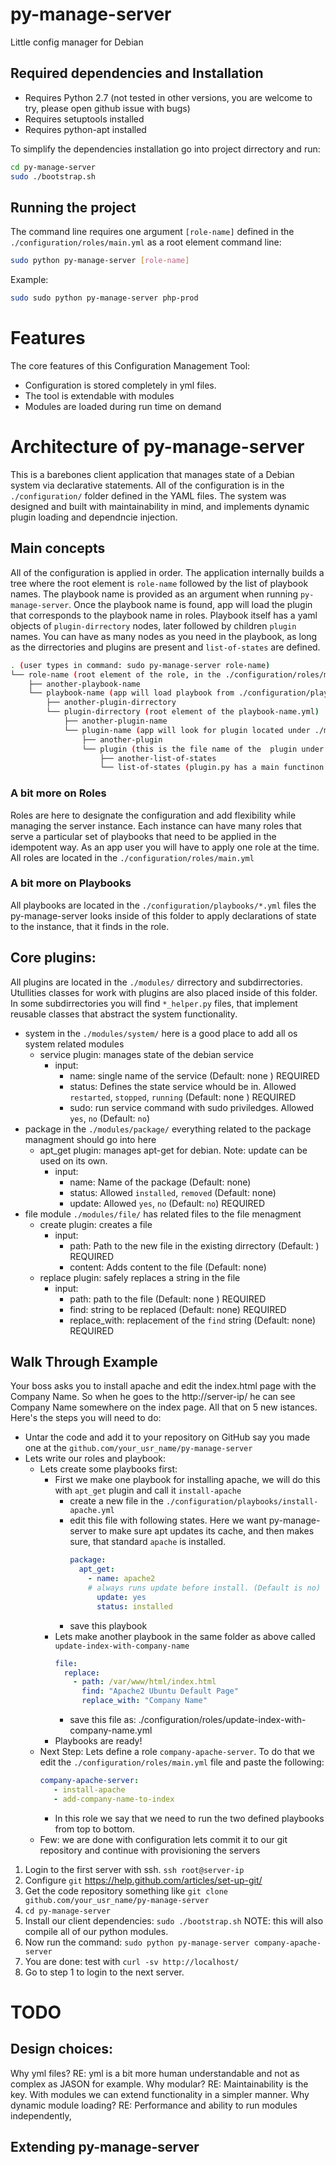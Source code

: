 # py-manage-server
Little config manager for Debian

## Required dependencies and Installation
* Requires Python 2.7 (not tested in other versions, you are welcome to try, please open github issue with bugs) 
* Requires setuptools installed
* Requires python-apt installed

To simplify the dependencies installation go into project dirrectory and run:
```sh
cd py-manage-server
sudo ./bootstrap.sh
```

## Running the project
The command line requires one argument `[role-name]` defined in the `./configuration/roles/main.yml` as a root element
command line:
```sh
sudo python py-manage-server [role-name]
```
Example:
```sh
sudo sudo python py-manage-server php-prod
```
# Features 
The core features of this Configuration Management Tool:
* Configuration is stored completely in yml files. 
* The tool is extendable with modules
* Modules are loaded during run time on demand

# Architecture of py-manage-server
This is a barebones client application that manages state of a Debian system via declarative statements. All of the configuration is in the `./configuration/` folder defined in the YAML files.
The system was designed and built with maintainability in mind, and implements dynamic plugin loading and dependncie injection.
## Main concepts
All of the configuration is applied in order. The application internally builds a tree where the root element is `role-name` followed by the list of playbook names. The playbook name is provided as an argument when running `py-manage-server`. Once the playbook name is found, app will load the plugin that corresponds to the playbook name in roles. Playbook itself has a yaml objects of `plugin-dirrectory` nodes, later followed by children `plugin` names. You can have as many nodes as you need in the playbook, as long as the dirrectories and plugins are present and `list-of-states` are defined.
```sh
. (user types in command: sudo py-manage-server role-name)
└── role-name (root element of the role, in the ./configuration/roles/main.yml)
    ├── another-playbook-name
    └── playbook-name (app will load playbook from ./configuration/playbooks/playbook-name.yml)
        ├── another-plugin-dirrectory
        └── plugin-dirrectory (root element of the playbook-name.yml)
            ├── another-plugin-name
            └── plugin-name (app will look for plugin located under ./modules/plugin-name/ folder)
                ├── another-plugin
                └── plugin (this is the file name of the  plugin under ./modules/plugin-name/plugin.py)
                    ├── another-list-of-states
                    └── list-of-states (plugin.py has a main functinon that takes in  list of states, defined in the playbook configuration)
```
### A bit more on Roles
Roles are here to designate the configuration and add flexibility while managing the server instance. Each instance can have many roles that serve a particular set of playbooks that need to be applied in the idempotent way. As an app user you will have to apply one role at the time. All roles are located in the `./configuration/roles/main.yml`
### A bit more on Playbooks
All playbooks are located in the `./configuration/playbooks/*.yml` files the py-manage-server looks inside of this folder to apply declarations of state to the instance, that it finds in the role.
## Core plugins:
All plugins are located in the `./modules/` dirrectory and subdirrectories. Utullities classes for work with plugins are also placed inside of this folder. In some subdirrectories you will find `*_helper.py` files, that implement reusable classes that abstract the system functionality.
- system in the `./modules/system/` here is a good place to add all os system related modules
  - service plugin: manages state of the debian service
    - input:
        - name: single name of the service (Default: none ) REQUIRED
        - status: Defines the state service whould be in. Allowed `restarted`, `stopped`, `running` (Default: none ) REQUIRED
        - sudo: run service command with sudo priviledges. Allowed `yes`, `no` (Default: `no`)
- package in the `./modules/package/` everything related to the package managment should go into here
  - apt_get plugin: manages apt-get for debian. Note: update can be used on its own.
    - input:
        - name: Name of the package (Default: none)
        - status: Allowed `installed`, `removed` (Default: none)
        - update: Allowed `yes`, `no` (Default: `no`) REQUIRED
- file module `./modules/file/` has related files to the file menagment
  - create plugin: creates a file
    - input:
        - path: Path to the new file in the existing dirrectory (Default: ) REQUIRED
        - content: Adds content to the file (Default: none)
  - replace plugin: safely replaces a string in the file
    - input:
        - path: path to the file (Default: none ) REQUIRED
        - find: string to be replaced (Default: none) REQUIRED
        - replace_with: replacement of the `find` string (Default: none) REQUIRED
## Walk Through Example
Your boss asks you to install apache and edit the index.html page with the Company Name. So when he goes to the http://server-ip/ he can see Company Name somewhere on the index page. All that on 5 new istances. Here's the steps you will need to do:
* Untar the code and add it to your repository on GitHub say you made one at the `github.com/your_usr_name/py-manage-server`
* Lets write our roles and playbook:
  * Lets create some playbooks first:
    * First we make one playbook for installing apache, we will do this with `apt_get` plugin and call it `install-apache`
      * create a new file in the `./configuration/playbooks/install-apache.yml`
      * edit this file with following states. Here we want py-manage-server to make sure apt updates its cache, and then makes sure, that standard `apache` is installed.
        ```yml
        package: 
          apt_get:
            - name: apache2
            # always runs update before install. (Default is no) <- this is a comment
              update: yes
              status: installed
        ```
      * save this playbook
    * Lets make another playbook in the same folder as above called `update-index-with-company-name`
        ```yml
        file: 
          replace:
            - path: /var/www/html/index.html
              find: "Apache2 Ubuntu Default Page"
              replace_with: "Company Name"
        ```
      * save this file as: ./configuration/roles/update-index-with-company-name.yml
    * Playbooks are ready!
  * Next Step: Lets define a role `company-apache-server`. To do that we edit the `./configuration/roles/main.yml` file and paste the following:
    ```yml
    company-apache-server: 
       - install-apache
       - add-company-name-to-index
    ```
    * In this role we say that we need to run the two defined playbooks from top to bottom.
  * Few: we are done with configuration lets commit it to our git repository and continue with provisioning the servers
1. Login to the first server with ssh. `ssh root@server-ip`
1. Configure `git` https://help.github.com/articles/set-up-git/
1. Get the code repository something like `git clone github.com/your_usr_name/py-manage-server`
1. `cd py-manage-server`
1. Install our client dependencies: `sudo ./bootstrap.sh` NOTE: this will also compile all of our python modules.
1. Now run the command: `sudo python py-manage-server company-apache-server`
1. You are done: test with `curl -sv http://localhost/`
1. Go to step 1 to login to the next server.

# TODO
## Design choices:
Why yml files?
RE: yml is a bit more human understandable and not as complex as JASON for example.
Why modular?
RE: Maintainability is the key. With modules we can extend functionality in a simpler manner.
Why dynamic module loading?
RE: Performance and ability to run modules independently,

## Extending py-manage-server